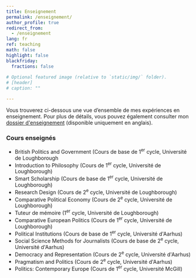 ```yaml
---
title: Enseignement
permalink: /enseignement/
author_profile: true
redirect_from:
  - /enseignement
lang: fr
ref: teaching
math: false
highlight: false
blackfriday:
  fractions: false
  
# Optional featured image (relative to `static/img/` folder).
# [header]
# caption: ""

---
```


Vous trouverez ci-dessous une vue d’ensemble de mes expériences en enseignement. Pour plus de détails, vous pouvez également consulter mon [dossier d'enseignement](https://anthonykevins.github.io/files/Teaching_Portfolio.pdf) (disponible uniquement en anglais).

### Cours enseignés

- British Politics and Government (Cours de base de 1<sup>er</sup> cycle, Université de Loughborough
- Introduction to Philosophy (Cours de 1<sup>er</sup> cycle, Université de Loughborough)
- Smart Scholarship (Cours de base de 1<sup>er</sup> cycle, Université de Loughborough)
- Research Design (Cours de 2<sup>e</sup> cycle, Université de Loughborough)
- Comparative Political Economy (Cours de 2<sup>e</sup> cycle, Université de Loughborough)
- Tuteur de mémoire (1<sup>er</sup> cycle, Université de Loughborough)
- Comparative European Politics (Cours de 1<sup>er</sup> cycle, Université de Loughborough)
- Political Institutions (Cours de base de 1<sup>er</sup> cycle, Université d'Aarhus)
- Social Science Methods for Journalists (Cours de base de 2<sup>e</sup> cycle, Université d'Aarhus)
- Democracy and Representation (Cours de 2<sup>e</sup> cycle, Université d'Aarhus)
- Pragmatism and Politics (Cours de 2<sup>e</sup> cycle, Université d'Aarhus)
- Politics: Contemporary Europe (Cours de 1<sup>er</sup> cycle, Université McGill)
